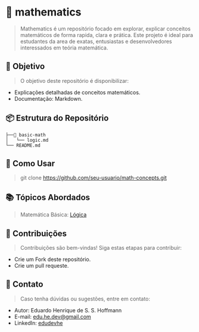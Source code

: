 # 🧮 mathematics
> Mathematics é um repositório focado em explorar, explicar conceitos matemáticos de forma rapida, clara e prática. Este projeto é ideal para estudantes da area de exatas, entusiastas e desenvolvedores interessados em teória matemática.


## 🎯 Objetivo
> O objetivo deste repositório é disponibilizar:
 - Explicações detalhadas de conceitos matemáticos.
 - Documentação: Markdown.

## 📦 Estrutura do Repositório
```shell
├──📁 basic-math
│   └── logic.md
└── README.md
```
## 🚀 Como Usar
> git clone https://github.com/seu-usuario/math-concepts.git

## 📚 Tópicos Abordados
> Matemática Básica: [Lógica]()

## 🤝 Contribuições
> Contribuições são bem-vindas! Siga estas etapas para contribuir:
  - Crie um Fork deste repositório.
  - Crie um pull requeste.

## 📧 Contato
> Caso tenha dúvidas ou sugestões, entre em contato:

  - Autor: Eduardo Henrique de S. S. Hoffmann
  - E-mail: edu.he.dev@gmail.com
  - LinkedIn: [edudevhe](https://www.linkedin.com/in/edudevhe/)
